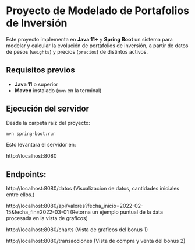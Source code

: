 # Proyecto de Modelado de Portafolios de Inversión

Este proyecto implementa en **Java 11+** y **Spring Boot** un sistema para modelar y calcular la evolución de portafolios de inversión, a partir de datos de pesos (`weights`) y precios (`precios`) de distintos activos.  

##  Requisitos previos

- **Java 11** o superior
- **Maven** instalado (`mvn` en la terminal)

##  Ejecución del servidor

Desde la carpeta raíz del proyecto:

```bash
mvn spring-boot:run
```

Esto levantara el servidor en:

http://localhost:8080

## Endpoints:
http://localhost:8080/datos (Visualizacion de datos, cantidades iniciales entre ellos.)

http://localhost:8080/api/valores?fecha_inicio=2022-02-15&fecha_fin=2022-03-01 (Retorna un ejemplo puntual de la data procesada en la vista de graficos)

http://localhost:8080/charts (Vista de graficos del bonus 1)

http://localhost:8080/transacciones (Vista de compra y venta del bonus 2)

